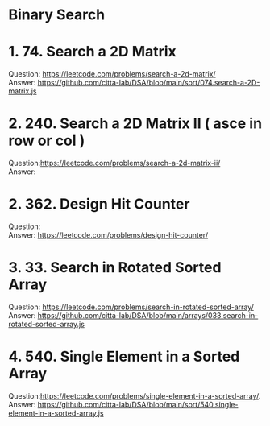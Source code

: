# Binary Search 

# 1. 74. Search a 2D Matrix 
Question: https://leetcode.com/problems/search-a-2d-matrix/    
Answer: https://github.com/citta-lab/DSA/blob/main/sort/074.search-a-2D-matrix.js

# 2. 240. Search a 2D Matrix II ( asce in row or col )
Question:https://leetcode.com/problems/search-a-2d-matrix-ii/    
Answer: 

# 2. 362. Design Hit Counter   
Question:     
Answer: https://leetcode.com/problems/design-hit-counter/

# 3. 33. Search in Rotated Sorted Array   
Question: https://leetcode.com/problems/search-in-rotated-sorted-array/    
Answer: https://github.com/citta-lab/DSA/blob/main/arrays/033.search-in-rotated-sorted-array.js 

# 4. 540. Single Element in a Sorted Array     
Question:https://leetcode.com/problems/single-element-in-a-sorted-array/.      
Answer: https://github.com/citta-lab/DSA/blob/main/sort/540.single-element-in-a-sorted-array.js



